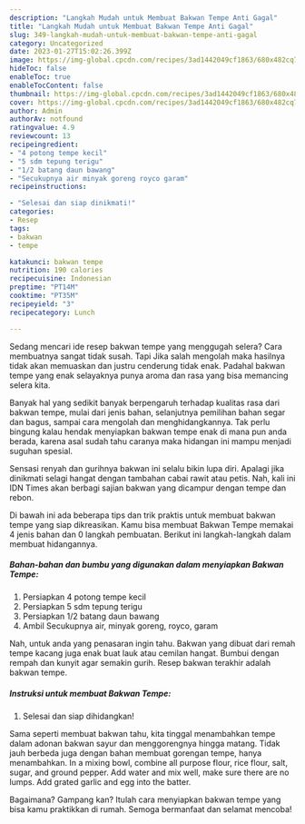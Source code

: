 ```yaml
---
description: "Langkah Mudah untuk Membuat Bakwan Tempe Anti Gagal"
title: "Langkah Mudah untuk Membuat Bakwan Tempe Anti Gagal"
slug: 349-langkah-mudah-untuk-membuat-bakwan-tempe-anti-gagal
category: Uncategorized
date: 2023-01-27T15:02:26.399Z
image: https://img-global.cpcdn.com/recipes/3ad1442049cf1863/680x482cq70/bakwan-tempe-foto-resep-utama.jpg
hideToc: false
enableToc: true
enableTocContent: false
thumbnail: https://img-global.cpcdn.com/recipes/3ad1442049cf1863/680x482cq70/bakwan-tempe-foto-resep-utama.jpg
cover: https://img-global.cpcdn.com/recipes/3ad1442049cf1863/680x482cq70/bakwan-tempe-foto-resep-utama.jpg
author: Admin
authorAv: notfound
ratingvalue: 4.9
reviewcount: 13
recipeingredient:
- "4 potong tempe kecil"
- "5 sdm tepung terigu"
- "1/2 batang daun bawang"
- "Secukupnya air minyak goreng royco garam"
recipeinstructions:

- "Selesai dan siap dinikmati!"
categories:
- Resep
tags:
- bakwan
- tempe

katakunci: bakwan tempe 
nutrition: 190 calories
recipecuisine: Indonesian
preptime: "PT14M"
cooktime: "PT35M"
recipeyield: "3"
recipecategory: Lunch

---
```



Sedang mencari ide resep bakwan tempe yang menggugah selera? Cara membuatnya sangat tidak susah. Tapi Jika salah mengolah maka hasilnya tidak akan memuaskan dan justru cenderung tidak enak. Padahal bakwan tempe yang enak selayaknya punya aroma dan rasa yang bisa memancing selera kita.


Banyak hal yang sedikit banyak berpengaruh terhadap kualitas rasa dari bakwan tempe, mulai dari jenis bahan, selanjutnya pemilihan bahan segar dan bagus, sampai cara mengolah dan menghidangkannya. Tak perlu bingung kalau hendak menyiapkan bakwan tempe enak di mana pun anda berada, karena asal sudah tahu caranya maka hidangan ini mampu menjadi suguhan spesial.

Sensasi renyah dan gurihnya bakwan ini selalu bikin lupa diri. Apalagi jika dinikmati selagi hangat dengan tambahan cabai rawit atau petis. Nah, kali ini IDN Times akan berbagi sajian bakwan yang dicampur dengan tempe dan rebon.


Di bawah ini ada beberapa tips dan trik praktis untuk membuat bakwan tempe yang siap dikreasikan. Kamu bisa membuat Bakwan Tempe memakai 4 jenis bahan dan 0 langkah pembuatan. Berikut ini langkah-langkah dalam membuat hidangannya.

<!--inarticleads1-->

##### Bahan-bahan dan bumbu yang digunakan dalam menyiapkan Bakwan Tempe:

1. Persiapkan 4 potong tempe kecil
1. Persiapkan 5 sdm tepung terigu
1. Persiapkan 1/2 batang daun bawang
1. Ambil Secukupnya air, minyak goreng, royco, garam


Nah, untuk anda yang penasaran ingin tahu. Bakwan yang dibuat dari remah tempe kacang juga enak buat lauk atau cemilan hangat. Bumbui dengan rempah dan kunyit agar semakin gurih. Resep bakwan terakhir adalah bakwan tempe. 

<!--inarticleads2-->

##### Instruksi untuk membuat Bakwan Tempe:


1. Selesai dan siap dihidangkan!

Sama seperti membuat bakwan tahu, kita tinggal menambahkan tempe dalam adonan bakwan sayur dan menggorengnya hingga matang. Tidak jauh berbeda juga dengan bahan membuat gorengan tempe, hanya menambahkan. In a mixing bowl, combine all purpose flour, rice flour, salt, sugar, and ground pepper. Add water and mix well, make sure there are no lumps. Add grated garlic and egg into the batter. 

Bagaimana? Gampang kan? Itulah cara menyiapkan bakwan tempe yang bisa kamu praktikkan di rumah. Semoga bermanfaat dan selamat mencoba!
